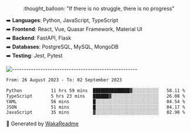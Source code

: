 <p align="center"> 
  :thought_balloon: "If there is no struggle, there is no progress"
</p>

<p align="left">
  ➡️ <strong>Languages</strong>: Python, JavaScript, TypeScript<br>
  ➡️ <strong>Frontend</strong>: React, Vue, Quasar Framework, Material UI<br>
  ➡️ <strong>Backend</strong>: FastAPI, Flask<br>
  ➡️ <strong>Databases</strong>: PostgreSQL, MySQL, MongoDB<br>
  ➡️ <strong>Testing</strong>: Jest, Pytest<br>
</p>

![-----------------------------------------------------](https://raw.githubusercontent.com/andreasbm/readme/master/assets/lines/vintage.png)

<!--START_SECTION:waka-->

```txt
From: 26 August 2023 - To: 02 September 2023

Python           11 hrs 59 mins  ██████████████▓░░░░░░░░░░   58.11 %
TypeScript       5 hrs 23 mins   ██████▓░░░░░░░░░░░░░░░░░░   26.08 %
YAML             56 mins         █░░░░░░░░░░░░░░░░░░░░░░░░   04.54 %
JSON             51 mins         █░░░░░░░░░░░░░░░░░░░░░░░░   04.17 %
JavaScript       35 mins         ▓░░░░░░░░░░░░░░░░░░░░░░░░   02.90 %
```

<!--END_SECTION:waka-->


🚀 Generated by [WakaReadme](https://github.com/athul/waka-readme)
